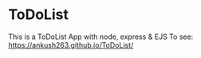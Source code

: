 # ToDoList
This is a ToDoList App with node, express & EJS
To see:  https://ankush263.github.io/ToDoList/
